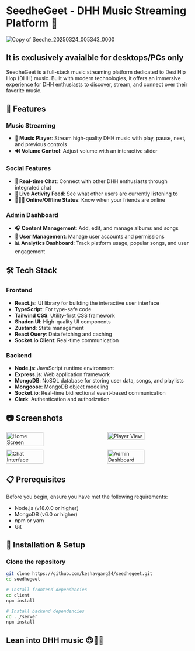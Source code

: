 # SeedheGeet - DHH Music Streaming Platform 🎵

![Copy of Seedhe_20250324_005343_0000](https://github.com/user-attachments/assets/6c49d467-2152-4b69-97e1-23405a48b0e4)
## It is exclusively avaialble for desktops/PCs only 

SeedheGeet is a full-stack music streaming platform dedicated to Desi Hip Hop (DHH) music. Built with modern technologies, it offers an immersive experience for DHH enthusiasts to discover, stream, and connect over their favorite music.



## 🚀 Features

### Music Streaming
- **🎸 Music Player**: Stream high-quality DHH music with play, pause, next, and previous controls
- **🔊 Volume Control**: Adjust volume with an interactive slider

### Social Features
- **💬 Real-time Chat**: Connect with other DHH enthusiasts through integrated chat
- **👀 Live Activity Feed**: See what other users are currently listening to
- **👨🏼‍💼 Online/Offline Status**: Know when your friends are online

### Admin Dashboard
- **🎧 Content Management**: Add, edit, and manage albums and songs
- **👤 User Management**: Manage user accounts and permissions
- **📊 Analytics Dashboard**: Track platform usage, popular songs, and user engagement

## 🛠️ Tech Stack

### Frontend
- **React.js**: UI library for building the interactive user interface
- **TypeScript**: For type-safe code
- **Tailwind CSS**: Utility-first CSS framework
- **Shadcn UI**: High-quality UI components
- **Zustand**: State management
- **React Query**: Data fetching and caching
- **Socket.io Client**: Real-time communication

### Backend
- **Node.js**: JavaScript runtime environment
- **Express.js**: Web application framework
- **MongoDB**: NoSQL database for storing user data, songs, and playlists
- **Mongoose**: MongoDB object modeling
- **Socket.io**: Real-time bidirectional event-based communication
- **Clerk**: Authentication and authorization

## 📷 Screenshots

<div style="display: flex; justify-content: space-between;">
    <img src="https://github.com/user-attachments/assets/c4dc2933-140b-4052-b7f0-5592a2c8f773" alt="Home Screen" width="45%">
    <img src="https://github.com/user-attachments/assets/b172b986-5002-4f65-862e-93c8b8e6b28e" alt="Player View" width="45%">
</div>
<div style="display: flex; justify-content: space-between; margin-top: 10px;">
    <img src="https://github.com/user-attachments/assets/8931523b-e616-40de-a240-7d56361baf7d" alt="Chat Interface" width="45%">
    <img src="https://github.com/user-attachments/assets/ec47d97a-fb5a-484f-bfd4-6204e46cce00" alt="Admin Dashboard" width="45%">
</div>

## 📋 Prerequisites

Before you begin, ensure you have met the following requirements:

- Node.js (v18.0.0 or higher)
- MongoDB (v6.0 or higher)
- npm or yarn
- Git

## 🔧 Installation & Setup

### Clone the repository

```bash
git clone https://github.com/keshavgarg24/seedhegeet.git
cd seedhegeet

# Install frontend dependencies
cd client
npm install

# Install backend dependencies
cd ../server
npm install
```
## Lean into DHH music 😍👌🏻

